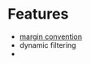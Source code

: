 # Features

* [margin convention][margins]
* dynamic filtering
*  

[margins]: http://bl.ocks.org/mbostock/3019563

